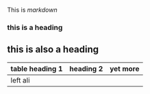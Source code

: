 This is *markdown*

### this is a heading

## this is also a heading

|table heading 1 |heading 2|yet more|
|:---------------|---------|--------|
|left ali

